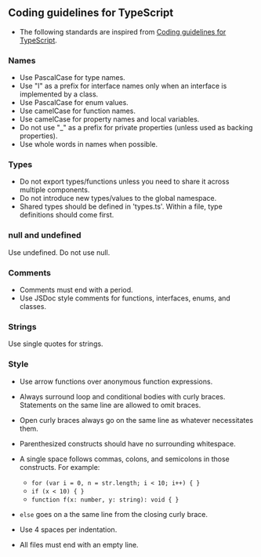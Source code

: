 ## Coding guidelines for TypeScript
* The following standards are inspired from [Coding guidelines for TypeScript](https://github.com/Microsoft/TypeScript/wiki/Coding-guidelines).

### Names
* Use PascalCase for type names.
* Use "I" as a prefix for interface names only when an interface is implemented by a class.
* Use PascalCase for enum values.
* Use camelCase for function names.
* Use camelCase for property names and local variables.
* Do not use "_" as a prefix for private properties (unless used as backing properties).
* Use whole words in names when possible.

### Types

* Do not export types/functions unless you need to share it across multiple components.
* Do not introduce new types/values to the global namespace.
* Shared types should be defined in 'types.ts'.
Within a file, type definitions should come first.

### null and undefined

Use undefined. Do not use null.

### Comments

* Comments must end with a period.
* Use JSDoc style comments for functions, interfaces, enums, and classes.

### Strings

Use single quotes for strings.

### Style

* Use arrow functions over anonymous function expressions.
* Always surround loop and conditional bodies with curly braces. Statements on the same line are allowed to omit braces.
* Open curly braces always go on the same line as whatever necessitates them.
* Parenthesized constructs should have no surrounding whitespace.
* A single space follows commas, colons, and semicolons in those constructs. For example:
    * `for (var i = 0, n = str.length; i < 10; i++) { }`
    * `if (x < 10) { }`
    * `function f(x: number, y: string): void { }`

* `else` goes on a the same line from the closing curly brace.
* Use 4 spaces per indentation.
* All files must end with an empty line.

